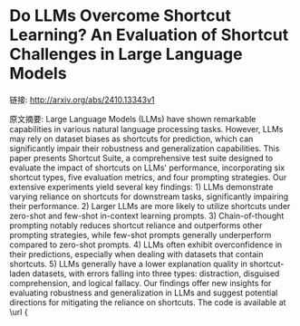 # Do LLMs Overcome Shortcut Learning? An Evaluation of Shortcut Challenges in Large Language Models

链接: http://arxiv.org/abs/2410.13343v1

原文摘要:
Large Language Models (LLMs) have shown remarkable capabilities in various
natural language processing tasks. However, LLMs may rely on dataset biases as
shortcuts for prediction, which can significantly impair their robustness and
generalization capabilities. This paper presents Shortcut Suite, a
comprehensive test suite designed to evaluate the impact of shortcuts on LLMs'
performance, incorporating six shortcut types, five evaluation metrics, and
four prompting strategies. Our extensive experiments yield several key
findings: 1) LLMs demonstrate varying reliance on shortcuts for downstream
tasks, significantly impairing their performance. 2) Larger LLMs are more
likely to utilize shortcuts under zero-shot and few-shot in-context learning
prompts. 3) Chain-of-thought prompting notably reduces shortcut reliance and
outperforms other prompting strategies, while few-shot prompts generally
underperform compared to zero-shot prompts. 4) LLMs often exhibit
overconfidence in their predictions, especially when dealing with datasets that
contain shortcuts. 5) LLMs generally have a lower explanation quality in
shortcut-laden datasets, with errors falling into three types: distraction,
disguised comprehension, and logical fallacy. Our findings offer new insights
for evaluating robustness and generalization in LLMs and suggest potential
directions for mitigating the reliance on shortcuts. The code is available at
\url {